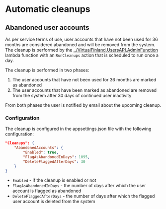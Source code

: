 # Automatic cleanups

## Abandoned user accounts

As per service terms of use, user accounts that have not been used for 36 months are considered abandoned and will be removed from the system. The cleanup is performed by the [../VirtualFinland.UsersAPI.AdminFunction](../VirtualFinland.UsersAPI.AdminFunction) lambda function with an `RunCleanups` action that is scheduled to run once a day.

The cleanup is performed in two phases:

1. The user accounts that have not been used for 36 months are marked as abandoned
2. The user accounts that have been marked as abandoned are removed from the system after 30 days of continued user inactivity

From both phases the user is notified by email about the upcoming cleanup.

### Configuration

The cleanup is configured in the appsettings.json file with the following configuration:

```json
"Cleanups": {
    "AbandonedAccounts": {
        "Enabled": true,
        "FlagAsAbandonedInDays": 1095,
        "DeleteFlaggedAfterDays": 30
    }
}
```

- `Enabled` - if the cleanup is enabled or not
- `FlagAsAbandonedInDays` - the number of days after which the user account is flagged as abandoned
- `DeleteFlaggedAfterDays` - the number of days after which the flagged user account is deleted from the system